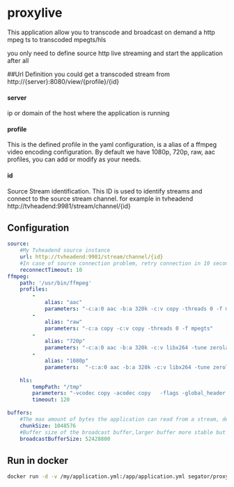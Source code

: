 # proxylive
This application allow you to transcode and broadcast on demand a http mpeg ts to transcoded mpegts/hls

you only need to define source http live streaming and start the application
after all

##Url Definition
you could get a transcoded stream from
http://{server}:8080/view/{profile}/{id}
#### server
ip or domain of the host where the application is running

#### profile
This is the defined profile in the yaml configuration, is a alias of a ffmpeg video encoding configuration.
By default we have 1080p, 720p, raw, aac profiles, you can add or modify as your needs.

#### id
Source Stream identification.
This ID is used to identify streams and connect to the source stream channel.
for example in tvheadend http://tvheadend:9981/stream/channel/{id}

## Configuration
```yml
source:
    #My Tvheadend source instance
    url: http://tvheadend:9981/stream/channel/{id}
    #In case of source connection problem, retry connection in 10 seconds
    reconnectTimeout: 10
ffmpeg:
    path: '/usr/bin/ffmpeg'
    profiles:
        -
            alias: "aac"
            parameters: "-c:a:0 aac -b:a 320k -c:v copy -threads 0 -f mpegts"
        -
            alias: "raw"
            parameters: "-c:a copy -c:v copy -threads 0 -f mpegts"
        -
            alias: "720p"
            parameters: "-c:a:0 aac -b:a 320k -c:v libx264 -tune zerolatency -g 10 -vprofile high -level 4.0 -crf 18 -movflags +faststart -bufsize 15000k -maxrate 10000k  -preset fast -vf \"scale=-1:720,yadif=0\" -threads 0 -f mpegts"
        -
            alias: "1080p"
            parameters:  "-c:a:0 aac -b:a 320k -c:v libx264 -tune zerolatency -g 10 -vprofile high -level 4.1 -crf 21 -movflags +faststart -bufsize 15000k -maxrate 10000k  -preset fast -vf yadif=0 -threads 0 -f mpegts"
    
    hls:
        tempPath: "/tmp"
        parameters: "-vcodec copy -acodec copy   -flags -global_header  -avoid_negative_ts disabled -map_metadata -1 -start_at_zero -copyts -flags -global_header -vsync cfr -y -nostats -f hls -hls_time 1 -hls_list_size 20 -hls_wrap 30"
        timeout: 120
        
buffers:
    #The max amount of bytes the application can read from a stream, default 1MB
    chunkSize: 1048576
    #Buffer size of the broadcast buffer,larger buffer more stable but larger delay than source stream, default 50MB
    broadcastBufferSize: 52428800
```

## Run in docker
```bash
docker run -d -v /my/application.yml:/app/application.yml segator/proxylive
```
